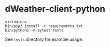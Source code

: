 # dWeather-client-python

    virtualenv .
    bin/pip3 install -r requirements.txt
    bin/python3 -m pytest tests

See `tests` directory for example usage.
